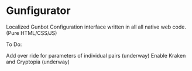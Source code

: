 # Gunfigurator
Localized Gunbot Configuration interface written in all all native web code. (Pure HTML/CSS/JS)

To Do:

Add over ride for parameters of individual pairs (underway)
Enable Kraken and Cryptopia (underway)
